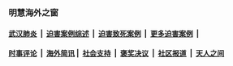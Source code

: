 
### 明慧海外之窗

####  [武汉肺炎](indexes/365.md?t=03300701) &nbsp;|&nbsp;  [迫害案例综述](indexes/328.md?t=03300701) &nbsp;|&nbsp; [迫害致死案例](indexes/277.md?t=03300701)  &nbsp;|&nbsp; [更多迫害案例](indexes/81.md?t=03300701)  &nbsp;|&nbsp; 
####  [时事评论](indexes/19.md?t=03300701) &nbsp;|&nbsp; [海外简讯](indexes/245.md?t=03300701)&nbsp;|&nbsp;  [社会支持](indexes/140.md?t=03300701) &nbsp;|&nbsp; [褒奖决议](indexes/282.md?t=03300701) &nbsp;|&nbsp; [社区报道](indexes/91.md?t=03300701)  &nbsp;|&nbsp; [天人之间](indexes/78.md?t=03300701) 

